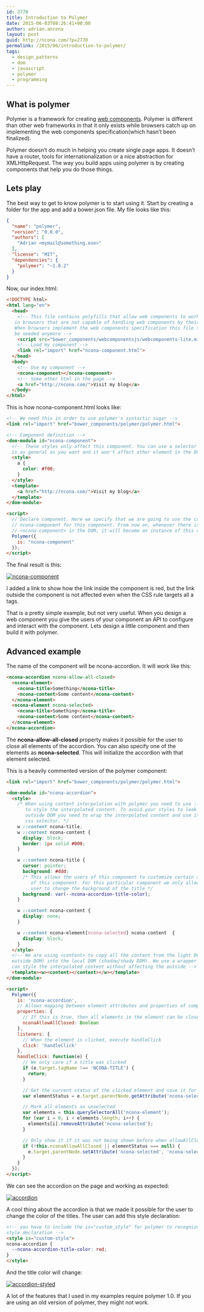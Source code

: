 ```yaml
---
id: 2770
title: Introduction to Polymer
date: 2015-06-03T08:26:41+00:00
author: adrian.ancona
layout: post
guid: http://ncona.com/?p=2770
permalink: /2015/06/introduction-to-polymer/
tags:
  - design_patterns
  - dom
  - javascript
  - polymer
  - programming
---
```

## What is polymer

Polymer is a framework for creating [web components](http://www.w3.org/TR/components-intro/). Polymer is different than other web frameworks in that it only exists while browsers catch up on implementing the web components specification(which hasn&#8217;t been finalized).

Polymer doesn&#8217;t do much in helping you create single page apps. It doesn&#8217;t have a router, tools for internationalization or a nice abstraction for XMLHttpRequest. The way you build apps using polymer is by creating components that help you do those things.

<!--more-->

## Lets play

The best way to get to know polymer is to start using it. Start by creating a folder for the app and add a bower.json file. My file looks like this:

```json
{
  "name": "polymer",
  "version": "0.0.0",
  "authors": [
    "Adrian <mymail@something.exe>"
  ],
  "license": "MIT",
  "dependencies": {
    "polymer": "~1.0.2"
  }
}
```

Now, our index.html:

```html
<!DOCTYPE html>
<html lang="en">
  <head>
    <!-- This file contains polyfills that allow web components to work
   in browsers that are not capable of handling web components by their own.
   When browsers implement the web components specification this file shouldn't
   be needed anymore -->
    <script src="bower_components/webcomponentsjs/webcomponents-lite.min.js"></script>
    <!-- Load my component -->
    <link rel="import" href="ncona-component.html">
  </head>
  <body>
    <!-- Use my component -->
    <ncona-component></ncona-component>
    <!-- Some other html in the page -->
    <a href="http://ncona.com/">Visit my blog</a>
  </body>
</html>
```

This is how ncona-component.html looks like:

```html
<!-- We need this in order to use polymer's syntactic sugar -->
<link rel="import" href="bower_components/polymer/polymer.html">

<!-- Component definition -->
<dom-module id="ncona-component">
  <!-- These styles only affect this component. You can use a selector that
  is as general as you want and it won't affect other element in the DOM -->
  <style>
    a {
      color: #f00;
    }
  </style>
  <template>
    <a href="http://ncona.com/">Visit my blog</a>
  </template>
</dom-module>

<script>
  // Declare component. Here we specify that we are going to use the custom tag
  // ncona-component for this component. From now on, whenever there is a
  // <ncona-component> in the DOM, it will become an instance of this component
  Polymer({
    is: "ncona-component"
  });
</script>
```

The final result is this:

[<img src="/images/posts/ncona-component.png" alt="ncona-component" />](/images/posts/ncona-component.png)

I added a link to show how the link inside the component is red, but the link outside the component is not affected even when the CSS rule targets all a tags.

That is a pretty simple example, but not very useful. When you design a web component you give the users of your component an API to configure and interact with the component. Lets design a little component and then build it with polymer.

## Advanced example

The name of the component will be ncona-accordion. It will work like this:

```html
<ncona-accordion ncona-allow-all-closed>
  <ncona-element>
    <ncona-title>Something</ncona-title>
    <ncona-content>Some content</ncona-content>
  </ncona-element>
  <ncona-element ncona-selected>
    <ncona-title>Something</ncona-title>
    <ncona-content>Some content</ncona-content>
  </ncona-element>
</ncona-accordion>
```

The **ncona-allow-all-closed** property makes it possible for the user to close all elements of the accordion. You can also specify one of the elements as **ncona-selected**. This will initialize the accordion with that element selected.

This is a heavily commented version of the polymer component:

```html
<link rel="import" href="bower_components/polymer/polymer.html">

<dom-module id="ncona-accordion">
  <style>
    /* When using content interpolation with polymer you need to use ::content
       to style the interpolated content. To avoid your styles to leak to the
       outside DOM you need to wrap the interpolated content and use it in the
       css selector. */
    w ::content ncona-title,
    w ::content ncona-content {
      display: block;
      border: 1px solid #000;
    }

    w ::content ncona-title {
      cursor: pointer;
      background: #ddd;
      /* This allows the users of this component to customize certain aspect
         of this component. For this particular component we only allow the
         user to change the background of the title */
      background: var(--ncona-accordion-title-color);
    }

    w ::content ncona-content {
      display: none;
    }

    w ::content ncona-element[ncona-selected] ncona-content  {
      display: block;
    }
  </style>
  <!-- We are using <content> to copy all the content from the light DOM (The
  outside DOM) into the local DOM (shadow/shady DOM). We use a wrapper so we
  can style the interpolated content without affecting the outside -->
  <template><w><content></content></w></template>
</dom-module>

<script>
  Polymer({
    is: 'ncona-accordion',
    // Allows mapping between element attributes and properties of component
    properties: {
      // If this is true, then all elements in the element can be closed
      nconaAllowAllClosed: Boolean
    },
    listeners: {
      // When the element is clicked, execute handleClick
      click: 'handleClick'
    },
    handleClick: function(e) {
      // We only care if a title was clicked
      if (e.target.tagName !== 'NCONA-TITLE') {
        return;
      }

      // Get the current status of the clicked element and save it for later
      var elementStatus = e.target.parentNode.getAttribute('ncona-selected');

      // Mark all elements as unselected
      var elements = this.querySelectorAll('ncona-element');
      for (var i = 0; i < elements.length; i++) {
        elements[i].removeAttribute('ncona-selected');
      }

      // Only show it if it was not being shown before when allowAllClosed set
      if (!this.nconaAllowAllClosed || elementStatus === null) {
        e.target.parentNode.setAttribute('ncona-selected', 'ncona-selected');
      }
    }
  });
</script>
```

We can see the accordion on the page and working as expected:

[<img src="/images/posts/accordion.png" alt="accordion" />](/images/posts/accordion.png)

A cool thing about the accordion is that we made it possible for the user to change the color of the titles. The user can add this style declaration:

```html
<!-- you have to include the is="custom_style" for polymer to recognize this
style declaration -->
<style is="custom-style">
ncona-accordion {
  --ncona-accordion-title-color: red;
}
</style>
```

And the title color will change:

[<img src="/images/posts/accordion-styled.png" alt="accordion-styled" />](/images/posts/accordion-styled.png)

A lot of the features that I used in my examples require polymer 1.0. If you are using an old version of polymer, they might not work.
